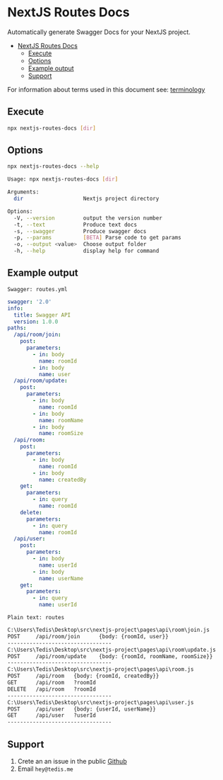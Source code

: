 # NextJS Routes Docs

Automatically generate Swagger Docs for your NextJS project.

- [NextJS Routes Docs](#nextjs-routes-docs)
  - [Execute](#execute)
  - [Options](#options)
  - [Example output](#example-output)
  - [Support](#support)

For information about terms used in this document see: [terminology](./docs/terminology.md)

## Execute

```bash
npx nextjs-routes-docs [dir]
```


## Options
```bash
npx nextjs-routes-docs --help
```
```bash
Usage: npx nextjs-routes-docs [dir]

Arguments:
  dir                   Nextjs project directory

Options:
  -V, --version         output the version number
  -t, --text            Produce text docs
  -s, --swagger         Produce swagger docs
  -p, --params          [BETA] Parse code to get params
  -o, --output <value>  Choose output folder
  -h, --help            display help for command
```

## Example output
`Swagger: routes.yml`
```yaml
swagger: '2.0'
info:
  title: Swagger API
  version: 1.0.0
paths:
  /api/room/join:
    post:
      parameters:
        - in: body
          name: roomId
        - in: body
          name: user
  /api/room/update:
    post:
      parameters:
        - in: body
          name: roomId
        - in: body
          name: roomName
        - in: body
          name: roomSize
  /api/room:
    post:
      parameters:
        - in: body
          name: roomId
        - in: body
          name: createdBy
    get:
      parameters:
        - in: query
          name: roomId
    delete:
      parameters:
        - in: query
          name: roomId
  /api/user:
    post:
      parameters:
        - in: body
          name: userId
        - in: body
          name: userName
    get:
      parameters:
        - in: query
          name: userId
```

`Plain text: routes`
```txt
C:\Users\Tedis\Desktop\src\nextjs-project\pages\api\room\join.js
POST 	 /api/room/join 	 {body: {roomId, user}}
---------------------------------
C:\Users\Tedis\Desktop\src\nextjs-project\pages\api\room\update.js
POST 	 /api/room/update 	 {body: {roomId, roomName, roomSize}}
---------------------------------
C:\Users\Tedis\Desktop\src\nextjs-project\pages\api\room.js
POST 	 /api/room 	 {body: {roomId, createdBy}}
GET 	 /api/room 	 ?roomId
DELETE 	 /api/room 	 ?roomId
---------------------------------
C:\Users\Tedis\Desktop\src\nextjs-project\pages\api\user.js
POST 	 /api/user 	 {body: {userId, userName}}
GET 	 /api/user 	 ?userId
---------------------------------
```

## Support

1. Crete an an issue in the public [Github](https://github.com/TedisAgolli/nextjs-routes-docs-generator/issues)
2. Email `hey@tedis.me`
